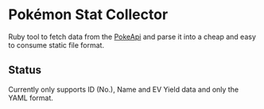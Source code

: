 # Pokémon Stat Collector
Ruby tool to fetch data from the [PokeApi][poke-api] and parse it into a cheap
and easy to consume static file format.

## Status
Currently only supports ID (No.), Name and EV Yield data and only the YAML
format.

[poke-api]: https://pokeapi.co/
